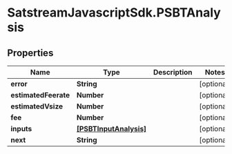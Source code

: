 # SatstreamJavascriptSdk.PSBTAnalysis

## Properties
Name | Type | Description | Notes
------------ | ------------- | ------------- | -------------
**error** | **String** |  | [optional] 
**estimatedFeerate** | **Number** |  | [optional] 
**estimatedVsize** | **Number** |  | [optional] 
**fee** | **Number** |  | [optional] 
**inputs** | [**[PSBTInputAnalysis]**](PSBTInputAnalysis.md) |  | [optional] 
**next** | **String** |  | [optional] 
